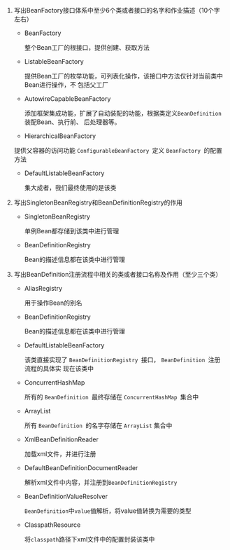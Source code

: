 1. 写出BeanFactory接口体系中至少6个类或者接口的名字和作业描述（10个字左右） 

   + BeanFactory 

     整个Bean工厂的根接口，提供创建、获取方法 

   + ListableBeanFactory 

     提供Bean工厂的枚举功能，可列表化操作，该接口中方法仅针对当前类中Bean进行操作，不 包括父工厂 

   + AutowireCapableBeanFactory 

     添加框架集成功能，扩展了自动装配的功能，根据类定义`BeanDefinition`装配Bean、执行前、 后处理器等。

   +  HierarchicalBeanFactory 

     提供父容器的访问功能 `ConfigurableBeanFactory `定义 `BeanFactory `的配置方法 

   + DefaultListableBeanFactory 

     集大成者，我们最终使用的是该类 

2. 写出SingletonBeanRegistry和BeanDefinitionRegistry的作用 

   + SingletonBeanRegistry 

     单例Bean都存储到该类中进行管理 

   + BeanDefinitionRegistry 

     Bean的描述信息都在该类中进行管理 

3. 写出BeanDefinition注册流程中相关的类或者接口名称及作用（至少三个类） 

   + AliasRegistry 

     用于操作Bean的别名 

   + BeanDefinitionRegistry 

     Bean的描述信息都在该类中进行管理 

   + DefaultListableBeanFactory 

     该类直接实现了 `BeanDefinitionRegistry `接口， `BeanDefinition `注册流程的具体实 现在该类中 

   + ConcurrentHashMap 

     所有的 `BeanDefinition `最终存储在 `ConcurrentHashMap `集合中 

   + ArrayList

      所有 `BeanDefinition `的名字存储在 `ArrayList` 集合中

   + XmlBeanDefinitionReader

     加载xml文件，并进行注册

   + DefaultBeanDefinitionDocumentReader

     解析xml文件中内容，并注册到`BeanDefinitionRegistry`

   + BeanDefinitionValueResolver

     `BeanDefinition`中`value`值解析，将value值转换为需要的类型

   + ClasspathResource

     将`classpath`路径下xml文件中的配置封装该类中